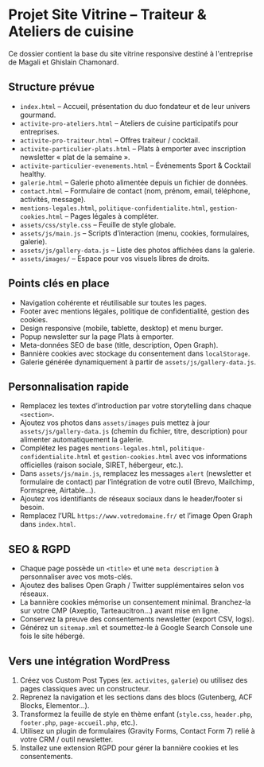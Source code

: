 # Projet Site Vitrine – Traiteur & Ateliers de cuisine

Ce dossier contient la base du site vitrine responsive destiné à l'entreprise de Magali et Ghislain Chamonard.

## Structure prévue

- `index.html` – Accueil, présentation du duo fondateur et de leur univers gourmand.
- `activite-pro-ateliers.html` – Ateliers de cuisine participatifs pour entreprises.
- `activite-pro-traiteur.html` – Offres traiteur / cocktail.
- `activite-particulier-plats.html` – Plats à emporter avec inscription newsletter « plat de la semaine ».
- `activite-particulier-evenements.html` – Événements Sport & Cocktail healthy.
- `galerie.html` – Galerie photo alimentée depuis un fichier de données.
- `contact.html` – Formulaire de contact (nom, prénom, email, téléphone, activités, message).
- `mentions-legales.html`, `politique-confidentialite.html`, `gestion-cookies.html` – Pages légales à compléter.
- `assets/css/style.css` – Feuille de style globale.
- `assets/js/main.js` – Scripts d’interaction (menu, cookies, formulaires, galerie).
- `assets/js/gallery-data.js` – Liste des photos affichées dans la galerie.
- `assets/images/` – Espace pour vos visuels libres de droits.

## Points clés en place

- Navigation cohérente et réutilisable sur toutes les pages.
- Footer avec mentions légales, politique de confidentialité, gestion des cookies.
- Design responsive (mobile, tablette, desktop) et menu burger.
- Popup newsletter sur la page Plats à emporter.
- Meta-données SEO de base (title, description, Open Graph).
- Bannière cookies avec stockage du consentement dans `localStorage`.
- Galerie générée dynamiquement à partir de `assets/js/gallery-data.js`.

## Personnalisation rapide

- Remplacez les textes d’introduction par votre storytelling dans chaque `<section>`.
- Ajoutez vos photos dans `assets/images` puis mettez à jour `assets/js/gallery-data.js` (chemin du fichier, titre, description) pour alimenter automatiquement la galerie.
- Complétez les pages `mentions-legales.html`, `politique-confidentialite.html` et `gestion-cookies.html` avec vos informations officielles (raison sociale, SIRET, hébergeur, etc.).
- Dans `assets/js/main.js`, remplacez les messages `alert` (newsletter et formulaire de contact) par l’intégration de votre outil (Brevo, Mailchimp, Formspree, Airtable…).
- Ajoutez vos identifiants de réseaux sociaux dans le header/footer si besoin.
- Remplacez l’URL `https://www.votredomaine.fr/` et l’image Open Graph dans `index.html`.

## SEO & RGPD

- Chaque page possède un `<title>` et une `meta description` à personnaliser avec vos mots-clés.
- Ajoutez des balises Open Graph / Twitter supplémentaires selon vos réseaux.
- La bannière cookies mémorise un consentement minimal. Branchez-la sur votre CMP (Axeptio, Tarteaucitron…) avant mise en ligne.
- Conservez la preuve des consentements newsletter (export CSV, logs).
- Générez un `sitemap.xml` et soumettez-le à Google Search Console une fois le site hébergé.

## Vers une intégration WordPress

1. Créez vos Custom Post Types (ex. `activites`, `galerie`) ou utilisez des pages classiques avec un constructeur.
2. Reprenez la navigation et les sections dans des blocs (Gutenberg, ACF Blocks, Elementor…).
3. Transformez la feuille de style en thème enfant (`style.css`, `header.php`, `footer.php`, `page-accueil.php`, etc.).
4. Utilisez un plugin de formulaires (Gravity Forms, Contact Form 7) relié à votre CRM / outil newsletter.
5. Installez une extension RGPD pour gérer la bannière cookies et les consentements.
